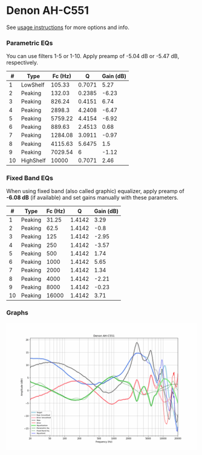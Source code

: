 # Denon AH-C551
See [usage instructions](https://github.com/jaakkopasanen/AutoEq#usage) for more options and info.

### Parametric EQs
You can use filters 1-5 or 1-10. Apply preamp of -5.04 dB or -5.47 dB, respectively.

|   # | Type      |   Fc (Hz) |      Q |   Gain (dB) |
|-----|-----------|-----------|--------|-------------|
|   1 | LowShelf  |    105.33 | 0.7071 |        5.27 |
|   2 | Peaking   |    132.03 | 0.2385 |       -6.23 |
|   3 | Peaking   |    826.24 | 0.4151 |        6.74 |
|   4 | Peaking   |   2898.3  | 4.2408 |       -6.47 |
|   5 | Peaking   |   5759.22 | 4.4154 |       -6.92 |
|   6 | Peaking   |    889.63 | 2.4513 |        0.68 |
|   7 | Peaking   |   1284.08 | 3.0911 |       -0.97 |
|   8 | Peaking   |   4115.63 | 5.6475 |        1.5  |
|   9 | Peaking   |   7029.54 | 6      |       -1.12 |
|  10 | HighShelf |  10000    | 0.7071 |        2.46 |

### Fixed Band EQs
When using fixed band (also called graphic) equalizer, apply preamp of **-6.08 dB** (if available) and set gains manually with these parameters.

|   # | Type    |   Fc (Hz) |      Q |   Gain (dB) |
|-----|---------|-----------|--------|-------------|
|   1 | Peaking |     31.25 | 1.4142 |        3.29 |
|   2 | Peaking |     62.5  | 1.4142 |       -0.8  |
|   3 | Peaking |    125    | 1.4142 |       -2.95 |
|   4 | Peaking |    250    | 1.4142 |       -3.57 |
|   5 | Peaking |    500    | 1.4142 |        1.74 |
|   6 | Peaking |   1000    | 1.4142 |        5.65 |
|   7 | Peaking |   2000    | 1.4142 |        1.34 |
|   8 | Peaking |   4000    | 1.4142 |       -2.21 |
|   9 | Peaking |   8000    | 1.4142 |       -0.23 |
|  10 | Peaking |  16000    | 1.4142 |        3.71 |

### Graphs
![](./Denon%20AH-C551.png)
